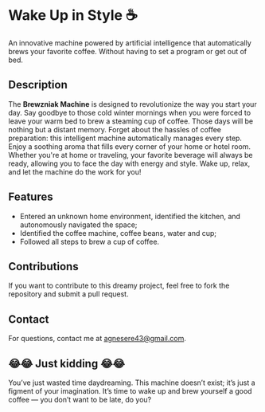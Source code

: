 # Wake Up in Style &#9749;

An innovative machine powered by artificial intelligence that automatically brews your favorite coffee. Without having to set a program or get out of bed.

## Description
The **Brewzniak Machine** is designed to revolutionize the way you start your day. Say goodbye to those cold winter mornings when you were forced to leave your warm bed to brew a steaming cup of coffee. Those days will be nothing but a distant memory. Forget about the hassles of coffee preparation: this intelligent machine automatically manages every step. Enjoy a soothing aroma that fills every corner of your home or hotel room. Whether you're at home or traveling, your favorite beverage will always be ready, allowing you to face the day with energy and style. Wake up, relax, and let the machine do the work for you!

## Features
- Entered an unknown home environment, identified the kitchen, and autonomously navigated the space;
- Identified the coffee machine, coffee beans, water and cup;
- Followed all steps to brew a cup of coffee.

## Contributions
If you want to contribute to this dreamy project, feel free to fork the repository and submit a pull request.

## Contact
For questions, contact me at agnesere43@gmail.com.

## &#128514;&#128514; Just kidding &#128514;&#128514;
You’ve just wasted time daydreaming. This machine doesn’t exist; it’s just a figment of your imagination. It’s time to wake up and brew yourself a good coffee — you don’t want to be late, do you?